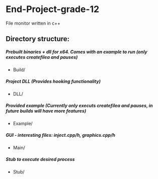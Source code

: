 # End-Project-grade-12
File monitor written in c++

## Directory structure:

##### Prebuilt binaries + dll for x64. Comes with an example to run (only executes createfilea and pauses) 
- Build/ 
##### Project DLL (Provides hooking functionality) 
- DLL/
##### Provided example (Currently only executs createfilea and pauses, in future builds will have more features)
- Example/
##### GUI - interesting files: inject.cpp/h, graphics.cpp/h
- Main/
##### Stub to execute desired process
- Stub/

